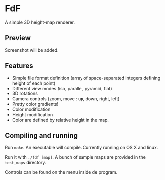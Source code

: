# FdF 

A simple 3D height-map renderer.

## Preview
Screenshot will be added.

## Features
* Simple file format definition (array of space-separated integers defining height of each point)
* Different view modes (iso, parallel, pyramid, flat)
* 3D rotations
* Camera controls (zoom, move : up, down, right, left)
* Pretty color gradients!
* Color modification
* Height modification
* Color are defined by relative height in the map.

## Compiling and running
Run `make`. An executable will compile. Currently running on OS X and linux.

Run it with `./fdf [map]`. A bunch of sample maps are provided in the `test_maps`
directory.

Controls can be found on the menu inside de program.
